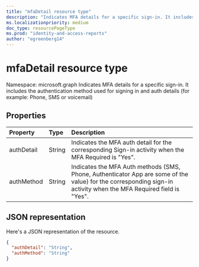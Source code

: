 ```yaml
---
title: "mfaDetail resource type"
description: "Indicates MFA details for a specific sign-in. It includes the authentication method used for signing in and auth details (for example: Phone, SMS or voicemail) "
ms.localizationpriority: medium
doc_type: resourcePageType
ms.prod: "identity-and-access-reports"
author: "egreenberg14"
---
```


# mfaDetail resource type

Namespace: microsoft.graph
Indicates MFA details for a specific sign-in. It includes the authentication method used for signing in and auth details (for example: Phone, SMS or voicemail)



## Properties
| Property	   | Type	|Description|
|:---------------|:--------|:----------|
|authDetail|String|Indicates the MFA auth detail for the corresponding Sign-in activity when the MFA Required is "Yes".|
|authMethod|String|Indicates the MFA Auth methods (SMS, Phone, Authenticator App are some of the value) for the corresponding sign-in activity when the MFA Required field is "Yes".|

## JSON representation

Here's a JSON representation of the resource.

<!-- {
  "blockType": "resource",
  "optionalProperties": [

  ],
  "@odata.type": "microsoft.graph.mfaDetail"
}-->

```json
{
  "authDetail": "String",
  "authMethod": "String"
}

```

<!-- uuid: 8fcb5dbc-d5aa-4681-8e31-b001d5168d79
2015-10-25 14:57:30 UTC -->
<!-- {
  "type": "#page.annotation",
  "description": "mfaDetail resource",
  "keywords": "",
  "section": "documentation",
  "tocPath": ""
}-->


